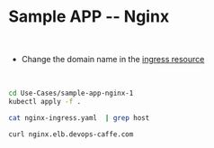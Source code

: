 # Sample APP -- Nginx

<br>

* Change the domain name in the [ingress resource](Use-Cases/sample-app-nginx-1/nginx-ingress.yaml)


<br>

```bash
cd Use-Cases/sample-app-nginx-1
kubectl apply -f .
```

```bash
cat nginx-ingress.yaml  | grep host

curl nginx.elb.devops-caffe.com
```

